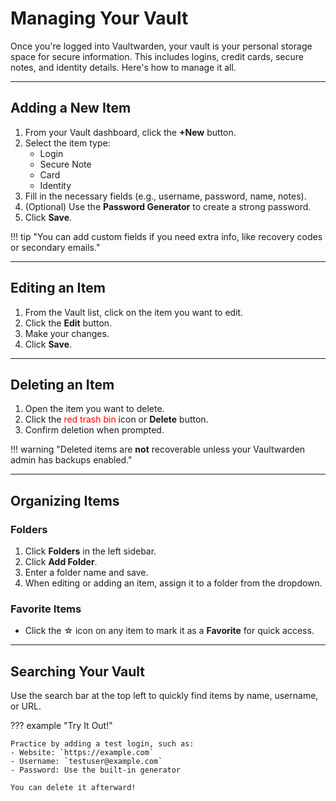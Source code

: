 # Managing Your Vault

Once you're logged into Vaultwarden, your vault is your personal storage space for secure information. This includes logins, credit cards, secure notes, and identity details. Here's how to manage it all.

---

## Adding a New Item

1. From your Vault dashboard, click the **+New** button.
2. Select the item type:
   - Login
   - Secure Note
   - Card
   - Identity
3. Fill in the necessary fields (e.g., username, password, name, notes).
4. (Optional) Use the **Password Generator** to create a strong password.
5. Click **Save**.

!!! tip "You can add custom fields if you need extra info, like recovery codes or secondary emails."

---

## Editing an Item

1. From the Vault list, click on the item you want to edit.
2. Click the **Edit** button.
3. Make your changes.
4. Click **Save**.

---

## Deleting an Item

1. Open the item you want to delete.
2. Click the <span style="color: red;">red trash bin</span> icon or **Delete** button.
3. Confirm deletion when prompted.

!!! warning "Deleted items are **not** recoverable unless your Vaultwarden admin has backups enabled."

---

## Organizing Items

### Folders
1. Click **Folders** in the left sidebar.
2. Click **Add Folder**.
3. Enter a folder name and save.
4. When editing or adding an item, assign it to a folder from the dropdown.

### Favorite Items
- Click the ☆ icon on any item to mark it as a **Favorite** for quick access.

---

## Searching Your Vault

Use the search bar at the top left to quickly find items by name, username, or URL.

??? example "Try It Out!"

    Practice by adding a test login, such as:  
    - Website: `https://example.com`  
    - Username: `testuser@example.com`  
    - Password: Use the built-in generator
    
    You can delete it afterward!

<br>


